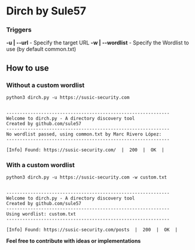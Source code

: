 # Dirch by Sule57

### Triggers

**-u | --url** - Specify the target URL
**-w | --wordlist** - Specify the Wordlist to use (by default common.txt)

## How to use

### Without a custom wordlist

```
python3 dirch.py -u https://susic-security.com


-------------------------------------------------------------
Welcome to dirch.py - A directory discovery tool
Created by github.com/sule57
-------------------------------------------------------------
No wordlist passed, using common.txt by Marc Rivero López: 
-------------------------------------------------------------

[Info] Found: https://susic-security.com/  |  200  |  OK  |
```

### With a custom wordlist

```
python3 dirch.py -u https://susic-security.com -w custom.txt


-------------------------------------------------------------
Welcome to dirch.py - A directory discovery tool
Created by github.com/sule57
-------------------------------------------------------------
Using wordlist: custom.txt
-------------------------------------------------------------

[Info] Found: https://susic-security.com/posts  |  200  |  OK  |
```

**Feel free to contribute with ideas or implementations**
